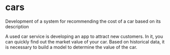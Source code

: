 # cars
Development of a system for recommending the cost of a car based on its description

A used car service is developing an app to attract new customers. In it, you can quickly find out the market value of your car.
Based on historical data, it is necessary to build a model to determine the value of the car.
